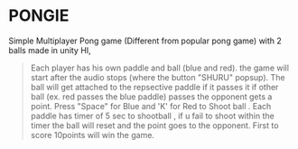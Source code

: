 # PONGIE
Simple Multiplayer Pong game (Different from popular pong game) with 2 balls made in unity 
HI,
> Each player has his own paddle and ball (blue and red).
> the game will start after the audio stops (where the button "SHURU" popsup).
> The ball will get attached to the repsective paddle if it passes it if other ball (ex. red passes the blue paddle) passes the opponent gets a point.
> Press "Space" for Blue and 'K' for Red to Shoot ball .
> Each paddle has timer of 5 sec to shootball , if u fail to shoot within the timer the ball will reset and the point goes to the opponent.
> First to score 10points will win the game.
